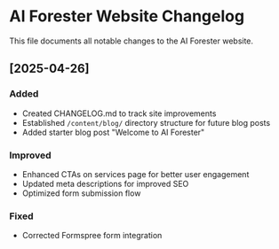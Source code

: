 # AI Forester Website Changelog

This file documents all notable changes to the AI Forester website.

## [2025-04-26]

### Added
- Created CHANGELOG.md to track site improvements
- Established `/content/blog/` directory structure for future blog posts
- Added starter blog post "Welcome to AI Forester"

### Improved
- Enhanced CTAs on services page for better user engagement
- Updated meta descriptions for improved SEO
- Optimized form submission flow

### Fixed
- Corrected Formspree form integration
